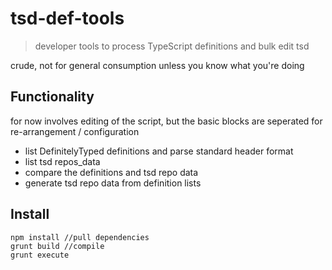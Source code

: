 # tsd-def-tools

> developer tools to process TypeScript definitions and bulk edit tsd

crude, not for general consumption unless you know what you're doing

## Functionality

for now involves editing of the script, but the basic blocks are seperated for re-arrangement / configuration

- list DefinitelyTyped definitions and parse standard header format
- list tsd repos_data
- compare the definitions and tsd repo data
- generate tsd repo data from definition lists

## Install

````
npm install //pull dependencies
grunt build //compile
grunt execute
````